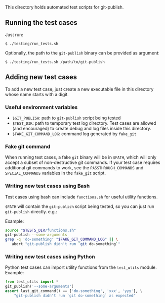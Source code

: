 This directory holds automated test scripts for git-publish.

## Running the test cases

Just run:

```
$ ./testing/run_tests.sh
```

Optionally, the path to the `git-publish` binary can be provided
as argument:

```
$ ./testing/run_tests.sh /path/to/git-publish
```

## Adding new test cases

To add a new test case, just create a new executable file in this
directory whose name starts with a digit.

### Useful environment variables

* `$GIT_PUBLISH`: path to `git-publish` script being tested
* `$TEST_DIR`: path to temporary test log directory.  Test cases
  are allowed (and encouraged) to create debug and log files
  inside this directory.
* `$FAKE_GIT_COMMAND_LOG`: command log generated by `fake_git`

### Fake git command

When running test cases, a fake `git` binary will be in `$PATH`,
which will only accept a subset of non-destructive git commands.
If your test case requires additional git commands to work, see
the `PASSTHROUGH_COMMANDS` and `SPECIAL_COMMANDS` variables in
the `fake_git` script.

### Writing new test cases using Bash

Test cases using bash can include `functions.sh` for useful
utility functions.

`$PATH` will contain the `git-publish` script being tested, so
you can just run `git-publish` directly.  e.g.:

Example:

```bash
source "$TESTS_DIR/functions.sh"
git-publish --some-arguments
grep -q 'do-something' "$FAKE_GIT_COMMAND_LOG" || \
   abort "git-publish didn't run `git do-something`"
```

### Writing new test cases using Python

Python test cases can import utility functions from the
`test_utils` module.  Example:

```python
from test_utils import *
git_publish('--some-arguments')
assert last_git_command() == ['do-something', 'xxx', 'yyy'], \
    "git-publish didn't run `git do-something` as expected"
```
